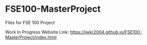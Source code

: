 # FSE100-MasterProject
Files for FSE 100 Project

Work In Progress
Website Link: https://jwkr2004.github.io/FSE100-MasterProject/index.html
